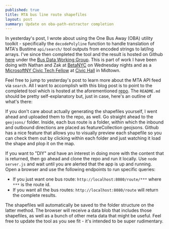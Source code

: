 ```yaml
---
published: true
title: MTA bus line route shapefiles
layout: post
summary: Update on oba-path-extractor completion
---
```



In yesterday's post, I wrote about using the One Bus Away (OBA) utility toolkit - specifically the `decodePolyline` function to handle translation of MTA's Bustime `api/search/` tool outputs from encoded strings to lat/lng arrays. I've since then completed the tool and the result is hosted on Github [here](https://github.com/Bus-Data-NYC/oba-path-extractor) under the [Bus Data Working Group](https://github.com/Bus-Data-NYC). This is part of work I have been doing with Nathan and Zak at [BetaNYC](http://betanyc.us/) on Wednesday nights and as a [MicrosoftNY Civic Tech Fellow](http://microsoftnewyork.com/) at [Civic Hall](http://civichall.org/) in Midtown.

Feel free to jump to yesterday's post to learn more about the MTA API feed via `search`. All I want to accomplish with this blog post is to point to the completed tool which is hosted at the aforementioned [repo](https://github.com/Bus-Data-NYC/oba-path-extractor). The `README.md` should be pretty self-explanatory but, just in case, here's an outline of what's there:

If you don't care about actually generating the shapefiles yourself, I went ahead and uploaded them to the repo, as well. Go straight ahead to the `geojsons/` folder. Inside, each bus route is a folder, within which the inbound and outbound directions are placed as featureCollection geojsons. Github has a nice feature that allows you to visually preview each shapefile so you can check them out by clicking within each folder and just watching it load the shape and plop it on the map.

If you want to "DIY" and have an interest in doing more with the content that is returned, then go ahead and clone the repo and run it locally. Use `node server.js` and wait until you are alerted that the app is up and running. Open a browser and use the following endpoints to run specific queries:

- If you just want one bus route: `http://localhost:8080/route/***` where `***` is the route id.
- If you want all the bus routes: `http://localhost:8080/route` will return the complete results.

The shapefiles will automatically be saved to the folder structure on the latter method. The browser will receive a data blob that includes those shapefiles, as well as a bunch of other meta data that might be useful. Feel free to update the tool as you see fit - it's intended to be super rudimentary.
